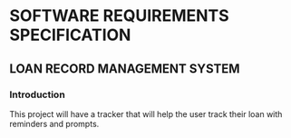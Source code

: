 # SOFTWARE REQUIREMENTS SPECIFICATION
## LOAN RECORD MANAGEMENT SYSTEM
### Introduction
This project will have a tracker that will help the user track their loan with reminders and prompts.
